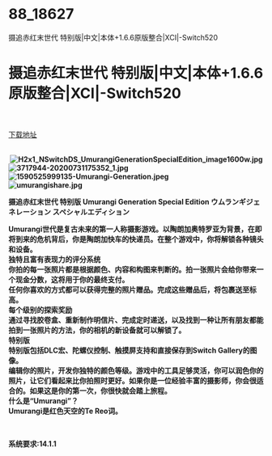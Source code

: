 # 88_18627
摄追赤红末世代 特别版|中文|本体+1.6.6原版整合|XCI|-Switch520
# 摄追赤红末世代 特别版|中文|本体+1.6.6原版整合|XCI|-Switch520
 <br/></br>
[下载地址](https://www.switch520.cc/article/18627 "下载地址")
<br/></br>

<p><strong>&nbsp;<img title="H2x1_NSwitchDS_UmurangiGenerationSpecialEdition_image1600w.jpg" src="https://www.switch520.cc/muke_img/2021_06_12_b6181f3fa0e77.jpg" alt="H2x1_NSwitchDS_UmurangiGenerationSpecialEdition_image1600w.jpg"></strong><br>
<strong><img title="3717944-20200731175352_1.jpg" src="https://www.switch520.cc/muke_img/2021_06_12_c091aa2602530.jpg" alt="3717944-20200731175352_1.jpg"></strong><br>
<strong><img title="1590525999135-Umurangi-Generation.jpeg" src="https://www.switch520.cc/muke_img/2021_06_12_0fb03dfeab7da.jpeg" alt="1590525999135-Umurangi-Generation.jpeg"></strong><br>
<strong><img title="umurangishare.jpg" src="https://www.switch520.cc/muke_img/2021_06_12_66ebef70d5017.jpg" alt="umurangishare.jpg"></strong></p>
<p><strong> 摄追赤红末世代 特别版 Umurangi Generation Special Edition ウムランギジェネレーション スペシャルエディション</strong></p>
<p><strong>Umurangi世代是复古未来的第一人称摄影游戏。以陶朗加奥特罗亚为背景，在即将到来的危机背后，你是陶朗加快车的快递员。在整个游戏中，你将解锁各种镜头和设备。</strong><br>
<strong>独特且富有表现力的评分系统</strong><br>
<strong>你拍的每一张照片都是根据颜色、内容和构图来判断的。拍一张照片会给你带来一个现金分数，这将用于你的最终支付。</strong><br>
<strong>任何你喜欢的方式都可以获得完整的照片赠品。完成这些赠品后，将包裹送至标高。</strong><br>
<strong>每个级别的探索奖励</strong><br>
<strong>通过寻找胶卷盒、重新制作明信片、完成定时递送，以及找到一种让所有朋友都能拍到一张照片的方法，你的相机的新设备就可以解锁了。</strong><br>
<strong>特别版</strong><br>
<strong>特别版包括DLC宏、陀螺仪控制、触摸屏支持和直接保存到Switch Gallery的图像。</strong><br>
<strong>编辑你的照片，开发你独特的颜色等级。游戏中的工具足够灵活，你可以润色你的照片，让它们看起来比你拍照时更好。如果你是一位经验丰富的摄影师，你会很适合的。如果这是你的第一次，你很快就会踏上旅程。</strong><br>
<strong>什么是“Umurangi”？</strong><br>
<strong>Umurangi是红色天空的Te Reo词。</strong></p>
<p>&nbsp;</p>
<p><strong>系统要求:14.1.1</strong></p>



